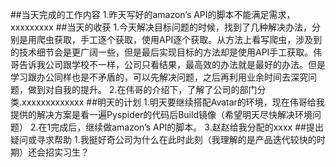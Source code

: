 ##当天完成的工作内容
1.昨天写好的amazon’s API的脚本不能满足需求，xxxxxxxxx
##当天的收获
1.今天解决目标问题的时候，找到了几种解决办法，分别是用爬虫获取，手工逐个获取，使用API逐个获取。从方法上看写爬虫，涉及到的技术细节会是更广阔一些，但是最后实现目标的方法却是使用API手工获取。伟哥告诉我公司跟学校不一样，公司只看结果，最高效的办法就是最好的办法。但是学习跟办公同样也是不矛盾的，可以先解决问题，之后再利用业余时间去深究问题，做到对自我的提升。
2.在伟哥的介绍下，了解了公司的部门分类.xxxxxxxxxxxxx
##明天的计划
1.明天要继续搭配Avatar的环境，现在伟哥给我提供的解决方案是看一遍Pyspider的代码后Build镜像（希望明天尽快解决环境问题）
2.在1完成后，继续做amazon’s API的脚本。
3.赵赵给我分配的xxxx
##提出疑问或寻求帮助
1.我挺好奇公司为什么在此时此刻（我理解的是产品迭代较快的时期）还会招实习生？
